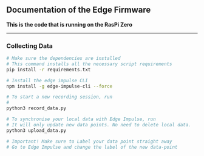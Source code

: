## Documentation of the Edge Firmware
**This is the code that is running on the RasPi Zero**

---
### Collecting Data

```bash
# Make sure the dependencies are installed
# This command installs all the necessary script requirements
pip install -r requirements.txt

# Install the edge impulse CLI
npm install -g edge-impulse-cli --force

# To start a new recording session, run
#
python3 record_data.py

# To synchronise your local data with Edge Impulse, run
# It will only update new data points. No need to delete local data.
python3 upload_data.py

# Important! Make sure to Label your data point straight away
# Go to Edge Impulse and change the label of the new data-point
```
